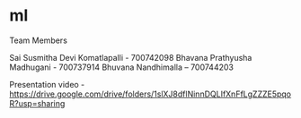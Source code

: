# ml
Team Members

Sai Susmitha Devi Komatlapalli - 700742098 Bhavana Prathyusha Madhugani - 700737914 Bhuvana Nandhimalla – 700744203

Presentation video -https://drive.google.com/drive/folders/1slXJ8dflNinnDQLIfXnFfLgZZZE5pqoR?usp=sharing
